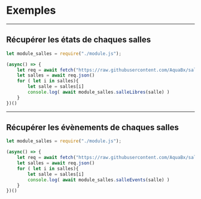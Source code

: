 # Exemples

---

## Récupérer les états de chaques salles


```js
let module_salles = require("./module.js");

(async() => {
    let req = await fetch("https://raw.githubusercontent.com/AquaBx/salles_esir/main/salles/data.json")
    let salles = await req.json()
    for ( let i in salles){
        let salle = salles[i]
        console.log( await module_salles.salleLibres(salle) )
    }
})()
```

---

## Récupérer les évènements de chaques salles


```js
let module_salles = require("./module.js");

(async() => {
    let req = await fetch("https://raw.githubusercontent.com/AquaBx/salles_esir/main/salles/data.json")
    let salles = await req.json()
    for ( let i in salles){
        let salle = salles[i]
        console.log( await module_salles.salleEvents(salle) )
    }
})()
```

